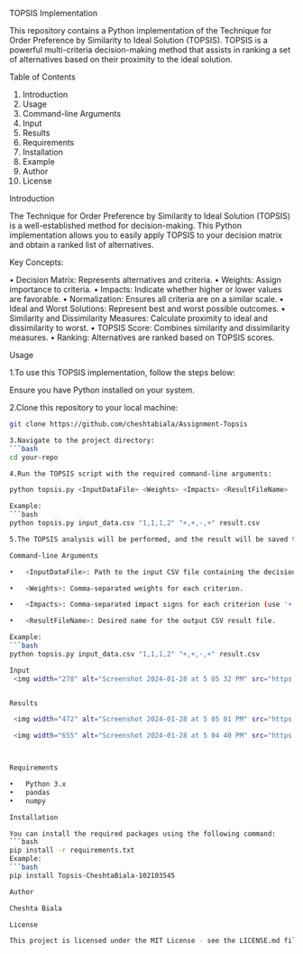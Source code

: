 TOPSIS Implementation

This repository contains a Python implementation of the Technique for Order Preference by Similarity to Ideal Solution (TOPSIS). TOPSIS is a powerful multi-criteria decision-making method that assists in ranking a set of alternatives based on their proximity to the ideal solution.


Table of Contents

1.	Introduction
2.	Usage
3.	Command-line Arguments
4.	Input
5.	Results
6.	Requirements
7.	Installation
8.	Example
9.	Author
10.	License


Introduction

The Technique for Order Preference by Similarity to Ideal Solution (TOPSIS) is a well-established method for decision-making. This Python implementation allows you to easily apply TOPSIS to your decision matrix and obtain a ranked list of alternatives.

Key Concepts:

•	Decision Matrix: Represents alternatives and criteria.
•	Weights: Assign importance to criteria.
•	Impacts: Indicate whether higher or lower values are favorable.
•	Normalization: Ensures all criteria are on a similar scale.
•	Ideal and Worst Solutions: Represent best and worst possible outcomes.
•	Similarity and Dissimilarity Measures: Calculate proximity to ideal and dissimilarity to worst.
•	TOPSIS Score: Combines similarity and dissimilarity measures.
•	Ranking: Alternatives are ranked based on TOPSIS scores.

Usage

1.To use this TOPSIS implementation, follow the steps below:

Ensure you have Python installed on your system.

2.Clone this repository to your local machine:

```bash
git clone https://github.com/cheshtabiala/Assignment-Topsis

3.Navigate to the project directory:
```bash
cd your-repo

4.Run the TOPSIS script with the required command-line arguments:

python topsis.py <InputDataFile> <Weights> <Impacts> <ResultFileName>

Example:
```bash
python topsis.py input_data.csv "1,1,1,2" "+,+,-,+" result.csv

5.The TOPSIS analysis will be performed, and the result will be saved to the specified CSV file.

Command-line Arguments

•	<InputDataFile>: Path to the input CSV file containing the decision matrix.

•	<Weights>: Comma-separated weights for each criterion.

•	<Impacts>: Comma-separated impact signs for each criterion (use '+' for beneficial criteria and '-' for non-beneficial criteria).

•	<ResultFileName>: Desired name for the output CSV result file.

Example:
```bash
python topsis.py input_data.csv "1,1,1,2" "+,+,-,+" result.csv

Input
 <img width="278" alt="Screenshot 2024-01-28 at 5 05 32 PM" src="https://github.com/cheshtabiala/Assignment-Topsis/assets/94442128/a163d172-c9c0-41d3-9370-828c79feab5c">


Results

 <img width="472" alt="Screenshot 2024-01-28 at 5 05 01 PM" src="https://github.com/cheshtabiala/Assignment-Topsis/assets/94442128/33594ea9-08b6-406f-b919-587ad3aaba5f">

 <img width="655" alt="Screenshot 2024-01-28 at 5 04 40 PM" src="https://github.com/cheshtabiala/Assignment-Topsis/assets/94442128/d1492ccf-689b-43bb-8632-f148caa5789a">



Requirements

•	Python 3.x
•	pandas
•	numpy

Installation

You can install the required packages using the following command:
```bash
pip install -r requirements.txt
Example:
```bash
pip install Topsis-CheshtaBiala-102103545

Author

Cheshta Biala

License

This project is licensed under the MIT License - see the LICENSE.md file for details.
